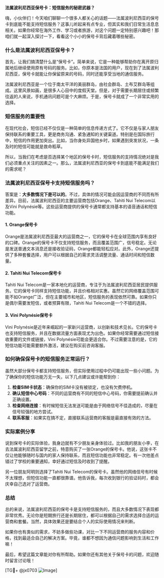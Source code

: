 **法属波利尼西亚保号卡：短信服务的秘密武器？**

嗨，小伙伴们！今天咱们聊聊一个很多人都关心的话题——法属波利尼西亚的保号卡到底能不能支持短信服务？这事儿听起来有点专业，但其实和我们日常生活息息相关。如果你经常在海外工作、学习或者旅游，对这个问题一定特别感兴趣吧！那咱们就一起深入探讨一下，看看这个小小的保号卡背后藏着哪些秘密。

### 什么是法属波利尼西亚保号卡？

首先，让我们搞清楚什么是“保号卡”。简单来说，它是一种能够帮助你在离开原归属地后继续使用原有号码的服务。比如，你原本是法国的用户，现在到了法属波利尼西亚，保号卡就能让你保留原来的号码，同时还能享受当地的通信服务。

法属波利尼西亚是一个位于南太平洋的美丽群岛，由社会群岛、土布艾群岛等组成。这里风景如画，是很多人心目中的度假天堂。但是，对于需要长期居住或频繁往返的人来说，手机通讯问题可是个大麻烦。于是，保号卡就成了一个非常实用的选择。

### 短信服务的重要性

在现代社会，短信已经不仅仅是一种简单的信息传递方式了。它不仅是与家人朋友保持联系的重要工具，更是商务沟通、紧急通知的关键渠道。特别是在国际旅行中，短信的作用更加突出。比如，当你身处异国他乡时，如果遇到突发状况，一条及时的短信可能就是救命稻草。

所以，当我们在考虑是否选择某个地区的保号卡时，短信服务的支持情况绝对是我们必须重点关注的因素之一。那么，法属波利尼西亚的保号卡到底能不能满足我们的需求呢？

### 法属波利尼西亚保号卡支持短信服务吗？

答案是：**大多数情况下是可以的**。不过，具体的情况可能会因运营商的不同而有所差异。目前，法属波利尼西亚的主要运营商包括Orange、Tahiti Nui Telecom以及Vini Polynésie等。这些运营商提供的保号卡通常都支持基本的语音通话和短信功能。

#### 1. **Orange保号卡**
Orange是法属波利尼西亚最大的运营商之一，它的保号卡在全球范围内享有良好的口碑。Orange的保号卡不仅支持短信服务，而且覆盖范围广，信号稳定。无论是发送普通文本消息还是接收验证码，Orange都能轻松应对。此外，Orange还提供了多种套餐选择，用户可以根据自己的需求灵活调整流量、通话时间和短信数量。

#### 2. **Tahiti Nui Telecom保号卡**
Tahiti Nui Telecom是一家本地化的运营商，专注于为法属波利尼西亚居民提供服务。它的保号卡同样支持短信功能，并且价格相对实惠。虽然它的网络覆盖范围可能不如Orange广泛，但在主要城市和地区，短信服务的表现依然可靠。如果你只是偶尔需要发短信，或者预算有限，Tahiti Nui Telecom是一个不错的选择。

#### 3. **Vini Polynésie保号卡**
Vini Polynésie是近年来崛起的一家新兴运营商，以创新和技术见长。它的保号卡也支持短信服务，并且在数据流量方面表现尤为出色。如果你经常需要通过短信接收重要的文件或链接，Vini Polynésie可能会更适合你。不过需要注意的是，它的短信功能可能需要额外激活，建议在购买前咨询客服。

### 如何确保保号卡的短信服务正常运行？

虽然大部分保号卡都支持短信服务，但实际使用过程中仍可能出现一些小问题。为了确保你的短信功能万无一失，以下几点建议或许能帮到你：

1. **检查SIM卡状态**：确保你的SIM卡没有被锁定，也没有欠费停机。
2. **确认短信中心号码**：不同的运营商有不同的短信中心号码，你需要提前确认并正确设置。
3. **检查网络连接**：有时候短信无法发送可能是由于网络信号不佳造成的，尽量在信号较强的地方尝试。
4. **联系客服**：如果实在搞不定，直接联系运营商的客服是最直接有效的方法。

### 实际案例分享

说到保号卡的实际体验，我身边就有不少朋友亲身体验过。比如我的朋友小李，在去法属波利尼西亚留学之前，特意购买了一张Orange的保号卡。他说，这张卡不仅让他能够随时与国内的家人保持联系，而且短信功能也非常稳定。有一次他差点错过了学校的重要通知，幸好通过短信及时收到了提醒。

另一位朋友阿明则选择了Tahiti Nui Telecom的保号卡。虽然他的网络信号有时候不太理想，但短信功能一直都很靠谱。他告诉我，每次收到银行的验证码时，都会庆幸自己选对了运营商。

### 总结

总的来说，法属波利尼西亚的保号卡是支持短信服务的，而且大多数情况下表现都非常优秀。无论你是短期旅行还是长期居住，都可以根据自己的需求选择合适的运营商和套餐。当然，具体效果还是要结合个人的实际使用情况来判断。

如果你也有类似的需求，不妨多做些功课，对比一下不同运营商的服务内容和价格，找到最适合自己的解决方案。毕竟，谁都不想因为通信问题影响到生活和工作嘛！

最后，希望这篇文章能对你有所帮助。如果你还有其他关于保号卡的问题，欢迎随时留言讨论哦！

[TG💪+ @jx0703 ![Image](https://github.com/user-attachments/assets/dbca1d08-cadb-493c-b0ec-ad6f7a83f270)]